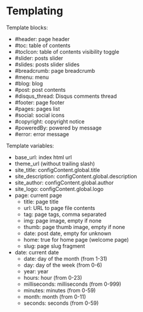 # Templating

Template blocks:

* #header: page header
* #toc: table of contents
* #tocIcon: table of contents visibility toggle
* #slider: posts slider
* #slides: posts slider slides
* #breadcrumb: page breadcrumb
* #menu: menu
* #blog: blog
* #post: post contents
* #disqus_thread: Disqus comments thread
* #footer: page footer
* #pages: pages list
* #social: social icons
* #copyright: copyright notice
* #poweredBy: powered by message
* #error: error message

Template variables:

* base_url: index html url
* theme_url (without trailing slash)
* site_title: configContent.global.title
* site_description: configContent.global.description
* site_author: configContent.global.author
* site_logo: configContent.global.logo
* page: current page
  * title: page title
  * url: URL to page file contents
  * tag: page tags, comma separated
  * img: page image, empty if none
  * thumb: page thumb image, empty if none
  * date: post date, empty for unknown
  * home: true for home page (welcome page)
  * slug: page slug fragment
* date: current date
	* date: day of the month (from 1-31)
	* day: day of the week (from 0-6)
	* year: year
	* hours: hour (from 0-23)
	* milliseconds: milliseconds (from 0-999)
	* minutes: minutes (from 0-59)
	* month: month (from 0-11)
	* seconds: seconds (from 0-59)
